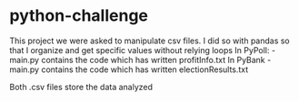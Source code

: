 # python-challenge
This project we were asked to manipulate csv files.
I did so with pandas so that I organize and get specific values without relying loops
In PyPoll:
    - main.py contains the code which has written profitInfo.txt
In PyBank
    - main.py contains the code which has written electionResults.txt

Both .csv files store the data analyzed
 